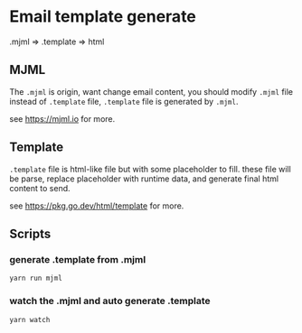 # Email template generate

.mjml => .template => html

## MJML

The `.mjml` is origin, want change email content,
you should modify `.mjml` file instead of `.template` file,
`.template` file is generated by `.mjml`.

see https://mjml.io for more.

## Template

`.template` file is html-like file but with some placeholder to fill.
these file will be parse, replace placeholder with runtime data,
and generate final html content to send.

see https://pkg.go.dev/html/template for more.

## Scripts

### generate .template from .mjml

```
yarn run mjml
```

### watch the .mjml and auto generate .template

```
yarn watch
```
